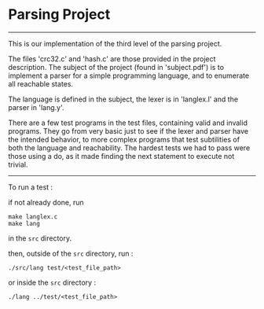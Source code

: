 # Parsing Project
-----

This is our implementation of the third level of the parsing project.

The files 'crc32.c' and 'hash.c' are those provided in the project description.
The subject of the project (found in 'subject.pdf') is to implement a parser for a simple programming language, and to enumerate all reachable states.

The language is defined in the subject, the lexer is in 'langlex.l' and the parser in 'lang.y'.

There are a few test programs in the test files, containing valid and invalid programs. They go from very basic just to see if the lexer and parser have the intended behavior, to more complex programs that test subtilities of both the language and reachability.
The hardest tests we had to pass were those using a do, as it made finding the next statement to execute not trivial.

-----

To run a test :

if not already done, run

    make langlex.c
    make lang

in the `src` directory.

then, outside of the `src` directory, run :

    ./src/lang test/<test_file_path>

or inside the `src` directory :
    
    ./lang ../test/<test_file_path>
